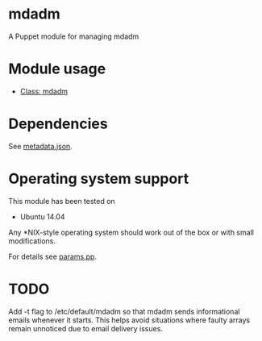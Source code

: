 # mdadm

A Puppet module for managing mdadm

# Module usage

* [Class: mdadm](manifests/init.pp)

# Dependencies

See [metadata.json](metadata.json).

# Operating system support

This module has been tested on

* Ubuntu 14.04

Any *NIX-style operating system should work out of the box or with small
modifications.

For details see [params.pp](manifests/params.pp).

# TODO

Add -t flag to /etc/default/mdadm so that mdadm sends informational emails 
whenever it starts. This helps avoid situations where faulty arrays remain 
unnoticed due to email delivery issues.
